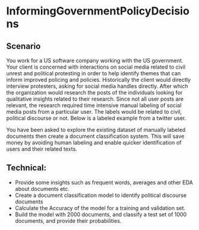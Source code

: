 # InformingGovernmentPolicyDecisions

## Scenario

You work for a US software company working with the US government. Your client is concerned with interactions on social media related to civil unrest and political protesting in order to help identify themes that can inform improved policing and policies. Historically the client would directly interview protesters, asking for social media handles directly. After which the organization would research the posts of the individuals looking for qualitative insights related to their research. Since not all user posts are relevant, the research required time intensive manual labeling of social media posts from a particular user. The labels would be related to civil, political discourse or not. Below is a labeled example from a twitter user.

You have been asked to explore the existing dataset of manually labeled documents then create a document classification system. This will save money by avoiding human labeling and enable quicker identification of users and their related texts.


## Technical:

- Provide some insights such as frequent words, averages and other EDA about documents etc.
- Create a document classification model to identify political discourse documents
- Calculate the Accuracy of the model for a training and validation set.
- Build the model with 2000 documents, and classify a test set of 1000 documents, and provide their probabilities.
